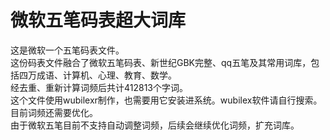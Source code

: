 # 微软五笔码表超大词库
这是微软一个五笔码表文件。<br>
这份码表文件融合了微软五笔码表、新世纪GBK完整、qq五笔及其常用词库，包括四万成语、计算机、心理、教育、数学。<br>
经去重、重新计算词频后共计412813个字词。<br>
这个文件使用wubilexr制作，也需要用它安装进系统。wubilex软件请自行搜索。<br>
目前词频还需要优化。<br>
由于微软五笔目前不支持自动调整词频，后续会继续优化词频，扩充词库。<br>

